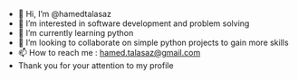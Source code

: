- 👋 Hi, I’m @hamedtalasaz
- 👀 I’m interested in software development and problem solving
- 🌱 I’m currently learning python
- 💞️ I’m looking to collaborate on simple python projects to gain more skills
- 📫 How to reach me : hamed.talasaz@gmail.com
- Thank you for your attention to my profile
<!---
hamedtalasaz/hamedtalasaz is a ✨ special ✨ repository because its `README.md` (this file) appears on your GitHub profile.
You can click the Preview link to take a look at your changes.
--->
